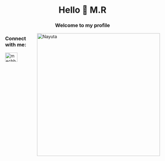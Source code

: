 <h1 align="center">Hello 🤠 M.R</h1>
<h3 align="center">Welcome to my profile</h3>
<img align="right" alt="Nayuta" width="400" src="https://pbs.twimg.com/media/Fo8F9D3XoAUxYpn?format=jpg&name=large">

<h3 align="left">Connect with me:</h3>
<p align="left">
<a href="https://instagram.com/mechhhz" target="blank"><img align="center" src="https://raw.githubusercontent.com/rahuldkjain/github-profile-readme-generator/master/src/images/icons/Social/instagram.svg" alt="mechhhz" height="30" width="40" /></a>
</p>
